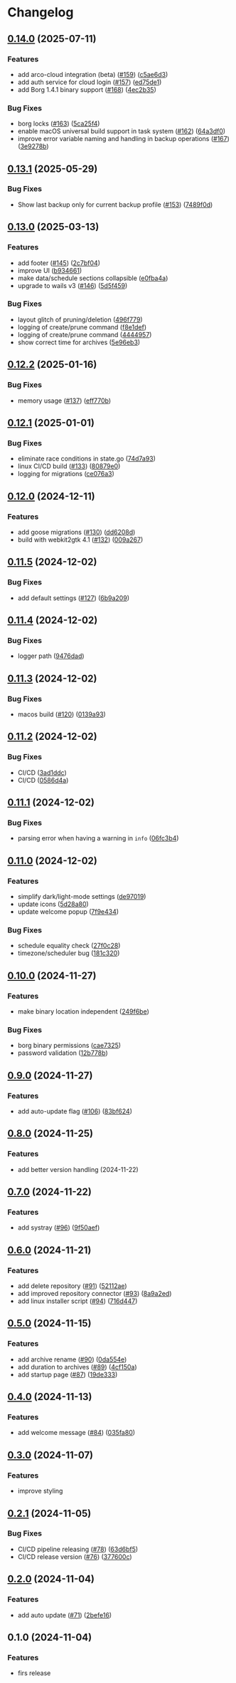 # Changelog

## [0.14.0](https://github.com/loomi-labs/arco/compare/v0.13.1...v0.14.0) (2025-07-11)


### Features

* add arco-cloud integration (beta) ([#159](https://github.com/loomi-labs/arco/issues/159)) ([c5ae6d3](https://github.com/loomi-labs/arco/commit/c5ae6d332fb923ef75254b1965a1eddb866ca38a))
* add auth service for cloud login ([#157](https://github.com/loomi-labs/arco/issues/157)) ([ed75de1](https://github.com/loomi-labs/arco/commit/ed75de1a33b606d46fac8432c25ec8c33963216d))
* add Borg 1.4.1 binary support ([#168](https://github.com/loomi-labs/arco/issues/168)) ([4ec2b35](https://github.com/loomi-labs/arco/commit/4ec2b350973cc80382436c3f8052cd8cacee335b))


### Bug Fixes

* borg locks ([#163](https://github.com/loomi-labs/arco/issues/163)) ([5ca25f4](https://github.com/loomi-labs/arco/commit/5ca25f46e111a9f0635a3ae33646ddc43dddff6a))
* enable macOS universal build support in task system ([#162](https://github.com/loomi-labs/arco/issues/162)) ([64a3df0](https://github.com/loomi-labs/arco/commit/64a3df000cec9d0068b7819a9f2390b700db29ca))
* improve error variable naming and handling in backup operations ([#167](https://github.com/loomi-labs/arco/issues/167)) ([3e9278b](https://github.com/loomi-labs/arco/commit/3e9278bd1f6bf640b2e46f6e8e9fd88f7e0baa3a))

## [0.13.1](https://github.com/loomi-labs/arco/compare/v0.13.0...v0.13.1) (2025-05-29)


### Bug Fixes

* Show last backup only for current backup profile ([#153](https://github.com/loomi-labs/arco/issues/153)) ([7489f0d](https://github.com/loomi-labs/arco/commit/7489f0db3bb093567d8e27320c9f4072094c4f1b))

## [0.13.0](https://github.com/loomi-labs/arco/compare/v0.12.2...v0.13.0) (2025-03-13)


### Features

* add footer ([#145](https://github.com/loomi-labs/arco/issues/145)) ([2c7bf04](https://github.com/loomi-labs/arco/commit/2c7bf04681a5aaf6ed21c899b058555173dece55))
* improve UI ([b934661](https://github.com/loomi-labs/arco/commit/b934661a8f523b1649a4c701417a4e5c58b43a54))
* make data/schedule sections collapsible ([e0fba4a](https://github.com/loomi-labs/arco/commit/e0fba4a89ad8c564a5bc8a57dad4e1f49f3708b5))
* upgrade to wails v3 ([#146](https://github.com/loomi-labs/arco/issues/146)) ([5d5f459](https://github.com/loomi-labs/arco/commit/5d5f459b55ea4db6ef2ac10a4ed5ada969c542f4))


### Bug Fixes

* layout glitch of pruning/deletion ([496f779](https://github.com/loomi-labs/arco/commit/496f779cbe61b3f04c4173509df401ede5cd68d4))
* logging of create/prune command ([f8e1def](https://github.com/loomi-labs/arco/commit/f8e1defea57fd41b0a86c694c71fe46c38e64023))
* logging of create/prune command ([4444957](https://github.com/loomi-labs/arco/commit/444495768ce43a1bcf003fc8c3b85a06596c6852))
* show correct time for archives ([5e96eb3](https://github.com/loomi-labs/arco/commit/5e96eb341e85406f72e541004b548542326af632))

## [0.12.2](https://github.com/loomi-labs/arco/compare/v0.12.1...v0.12.2) (2025-01-16)


### Bug Fixes

* memory usage ([#137](https://github.com/loomi-labs/arco/issues/137)) ([eff770b](https://github.com/loomi-labs/arco/commit/eff770b31ef1d410e424b62746e293b8ede2e2f5))

## [0.12.1](https://github.com/loomi-labs/arco/compare/v0.12.0...v0.12.1) (2025-01-01)


### Bug Fixes

* eliminate race conditions in state.go ([74d7a93](https://github.com/loomi-labs/arco/commit/74d7a93d526d1712704943fc9635a3a07f686647))
* linux CI/CD build ([#133](https://github.com/loomi-labs/arco/issues/133)) ([80879e0](https://github.com/loomi-labs/arco/commit/80879e029383fe1d86e9e40b6c6a77a049fe4fb6))
* logging for migrations ([ce076a3](https://github.com/loomi-labs/arco/commit/ce076a3996e38da37fc69436edeefde7ecccb8bc))

## [0.12.0](https://github.com/loomi-labs/arco/compare/v0.11.5...v0.12.0) (2024-12-11)


### Features

* add goose migrations ([#130](https://github.com/loomi-labs/arco/issues/130)) ([dd6208d](https://github.com/loomi-labs/arco/commit/dd6208d6788c2086087689638224a295376ec98a))
* build with webkit2gtk 4.1 ([#132](https://github.com/loomi-labs/arco/issues/132)) ([009a267](https://github.com/loomi-labs/arco/commit/009a26762bc289190b220fccbeff62a7eff7f0fb))

## [0.11.5](https://github.com/loomi-labs/arco/compare/v0.11.4...v0.11.5) (2024-12-02)


### Bug Fixes

* add default settings ([#127](https://github.com/loomi-labs/arco/issues/127)) ([6b9a209](https://github.com/loomi-labs/arco/commit/6b9a2097ee5b4193cdc33457b3e3640b963a2656))

## [0.11.4](https://github.com/loomi-labs/arco/compare/v0.11.3...v0.11.4) (2024-12-02)


### Bug Fixes

* logger path ([9476dad](https://github.com/loomi-labs/arco/commit/9476dadb4e6b1b7caeb05b99e217cf6eaf529b68))

## [0.11.3](https://github.com/loomi-labs/arco/compare/v0.11.2...v0.11.3) (2024-12-02)


### Bug Fixes

* macos build ([#120](https://github.com/loomi-labs/arco/issues/120)) ([0139a93](https://github.com/loomi-labs/arco/commit/0139a93def8872dc00816f365dd184e9c44303e4))

## [0.11.2](https://github.com/loomi-labs/arco/compare/v0.11.1...v0.11.2) (2024-12-02)


### Bug Fixes

* CI/CD ([3ad1ddc](https://github.com/loomi-labs/arco/commit/3ad1ddc5fe75901acfb9c75fd660082508f3877c))
* CI/CD ([0586d4a](https://github.com/loomi-labs/arco/commit/0586d4a0bdceff76fca06ed57c4853b998548a06))

## [0.11.1](https://github.com/loomi-labs/arco/compare/v0.11.0...v0.11.1) (2024-12-02)


### Bug Fixes

* parsing error when having a warning in `info` ([06fc3b4](https://github.com/loomi-labs/arco/commit/06fc3b402f5458ff30183244ce04071c2ab57944))

## [0.11.0](https://github.com/loomi-labs/arco/compare/v0.10.0...v0.11.0) (2024-12-02)


### Features

* simplify dark/light-mode settings ([de97019](https://github.com/loomi-labs/arco/commit/de97019886ab4a78015b2c575e6daad5a94bd87c))
* update icons ([5d28a80](https://github.com/loomi-labs/arco/commit/5d28a80f11eb19581ee45a2d8f76e75052e9fa0c))
* update welcome popup ([7f9e434](https://github.com/loomi-labs/arco/commit/7f9e4342f6e2454a5a711bb1a1b1d5ba9d1b4b6c))


### Bug Fixes

* schedule equality check ([27f0c28](https://github.com/loomi-labs/arco/commit/27f0c28b75a15f08fca4abb6a6f95fd24d904850))
* timezone/scheduler bug ([181c320](https://github.com/loomi-labs/arco/commit/181c320f1b2d159ef62e69ac0eb8c8c8d050192c))

## [0.10.0](https://github.com/loomi-labs/arco/compare/v0.9.0...v0.10.0) (2024-11-27)


### Features

* make binary location independent ([249f6be](https://github.com/loomi-labs/arco/commit/249f6be1fed0040121112cf1d5105c45f0504f98))


### Bug Fixes

* borg binary permissions ([cae7325](https://github.com/loomi-labs/arco/commit/cae7325f4f773fc597666a62642afc48dab6916d))
* password validation ([12b778b](https://github.com/loomi-labs/arco/commit/12b778b82a738183cac2e48b9ed76bb258f74aba))

## [0.9.0](https://github.com/loomi-labs/arco/compare/v0.8.0...v0.9.0) (2024-11-27)


### Features

* add auto-update flag ([#106](https://github.com/loomi-labs/arco/issues/106)) ([83bf624](https://github.com/loomi-labs/arco/commit/83bf624130aa86e9d8e1f48d4acfd9298b2c15cc))

## [0.8.0](https://github.com/loomi-labs/arco/compare/v0.7.0...v0.8.0) (2024-11-25)


### Features

* add better version handling (2024-11-22)

## [0.7.0](https://github.com/loomi-labs/arco/compare/v0.6.0...v0.7.0) (2024-11-22)


### Features

* add systray ([#96](https://github.com/loomi-labs/arco/issues/96)) ([9f50aef](https://github.com/loomi-labs/arco/commit/9f50aef29e63864bab53cfe567f6de3a8c743a84))

## [0.6.0](https://github.com/loomi-labs/arco/compare/v0.5.0...v0.6.0) (2024-11-21)


### Features

* add delete repository ([#91](https://github.com/loomi-labs/arco/issues/91)) ([52112ae](https://github.com/loomi-labs/arco/commit/52112aef417e087c7af46ebf6877ec17196c15e2))
* add improved repository connector ([#93](https://github.com/loomi-labs/arco/issues/93)) ([8a9a2ed](https://github.com/loomi-labs/arco/commit/8a9a2ed691f35d0d3ef54ea6ebc294837a790fdd))
* add linux installer script ([#94](https://github.com/loomi-labs/arco/issues/94)) ([716d447](https://github.com/loomi-labs/arco/commit/716d4476321d916bcc22a809c4f8ac542dcc6e3b))

## [0.5.0](https://github.com/loomi-labs/arco/compare/v0.4.0...v0.5.0) (2024-11-15)


### Features

* add archive rename ([#90](https://github.com/loomi-labs/arco/issues/90)) ([0da554e](https://github.com/loomi-labs/arco/commit/0da554e5653f97ccedb5b44139f119a68f1144ff))
* add duration to archives ([#89](https://github.com/loomi-labs/arco/issues/89)) ([4cf150a](https://github.com/loomi-labs/arco/commit/4cf150adca6bc511a36909a08aecba36fca85d1b))
* add startup page ([#87](https://github.com/loomi-labs/arco/issues/87)) ([19de333](https://github.com/loomi-labs/arco/commit/19de33379c87942afd07a3b2f40f7e885256eb1f))

## [0.4.0](https://github.com/loomi-labs/arco/compare/v0.3.0...v0.4.0) (2024-11-13)


### Features

* add welcome message ([#84](https://github.com/loomi-labs/arco/issues/84)) ([035fa80](https://github.com/loomi-labs/arco/commit/035fa80d8964225f685cdf0ace7d4a411c6dd71c))

## [0.3.0](https://github.com/loomi-labs/arco/compare/v0.2.1...v0.3.0) (2024-11-07)

### Features

* improve styling

## [0.2.1](https://github.com/loomi-labs/arco/compare/v0.2.0...v0.2.1) (2024-11-05)


### Bug Fixes

* CI/CD pipeline releasing ([#78](https://github.com/loomi-labs/arco/issues/78)) ([63d6bf5](https://github.com/loomi-labs/arco/commit/63d6bf592b8d2d1fb8623c2eec52491531e5033e))
* CI/CD release version ([#76](https://github.com/loomi-labs/arco/issues/76)) ([377600c](https://github.com/loomi-labs/arco/commit/377600c934a0f6756fbc65f5c8759a4413af9446))

## [0.2.0](https://github.com/loomi-labs/arco/compare/v0.1.0...v0.2.0) (2024-11-04)


### Features

* add auto update ([#71](https://github.com/loomi-labs/arco/issues/71)) ([2befe16](https://github.com/loomi-labs/arco/commit/2befe165eafba3c3a099df69aa9e66654f670a2f))

## 0.1.0 (2024-11-04)


### Features

* firs release
